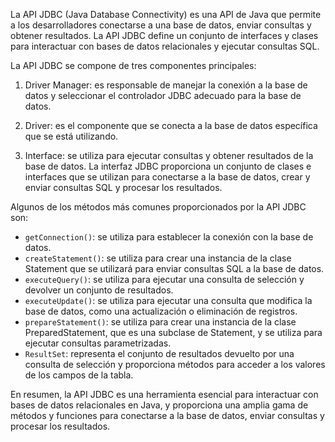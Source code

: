 La API JDBC (Java Database Connectivity) es una API de Java que permite a los desarrolladores conectarse a una base de datos, enviar consultas y obtener resultados. La API JDBC define un conjunto de interfaces y clases para interactuar con bases de datos relacionales y ejecutar consultas SQL.

La API JDBC se compone de tres componentes principales:

1.  Driver Manager: es responsable de manejar la conexión a la base de datos y seleccionar el controlador JDBC adecuado para la base de datos.
    
2.  Driver: es el componente que se conecta a la base de datos específica que se está utilizando.
    
3.  Interface: se utiliza para ejecutar consultas y obtener resultados de la base de datos. La interfaz JDBC proporciona un conjunto de clases e interfaces que se utilizan para conectarse a la base de datos, crear y enviar consultas SQL y procesar los resultados.
    

Algunos de los métodos más comunes proporcionados por la API JDBC son:

-   `getConnection()`: se utiliza para establecer la conexión con la base de datos.
-   `createStatement()`: se utiliza para crear una instancia de la clase Statement que se utilizará para enviar consultas SQL a la base de datos.
-   `executeQuery()`: se utiliza para ejecutar una consulta de selección y devolver un conjunto de resultados.
-   `executeUpdate()`: se utiliza para ejecutar una consulta que modifica la base de datos, como una actualización o eliminación de registros.
-   `prepareStatement()`: se utiliza para crear una instancia de la clase PreparedStatement, que es una subclase de Statement, y se utiliza para ejecutar consultas parametrizadas.
-   `ResultSet`: representa el conjunto de resultados devuelto por una consulta de selección y proporciona métodos para acceder a los valores de los campos de la tabla.

En resumen, la API JDBC es una herramienta esencial para interactuar con bases de datos relacionales en Java, y proporciona una amplia gama de métodos y funciones para conectarse a la base de datos, enviar consultas y procesar los resultados.
